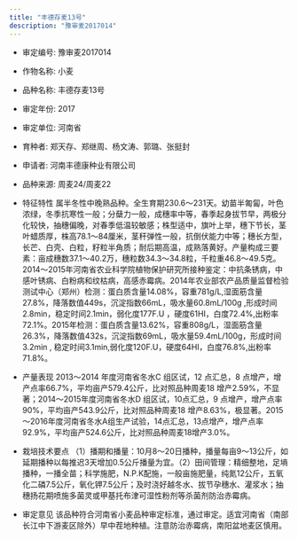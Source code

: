 ```yaml
---
title: "丰德存麦13号"
description: "豫审麦2017014"
---
```

* 审定编号:  豫审麦2017014

*  作物名称:  小麦

*  品种名称:  丰德存麦13号

*  审定年份:  2017

*  审定单位:  河南省

* 育种者:   郑天存、郑继周、杨文涛、郭璐、张挺封

*  申请者:  河南丰德康种业有限公司

*  品种来源:  周麦24/周麦22

*  特征特性
属半冬性中晚熟品种。全生育期230.6～231天。幼苗半匍匐，叶色浓绿，冬季抗寒性一般；分蘖力一般，成穗率中等，春季起身拔节早，两极分化较快，抽穗偏晚，对春季低温较敏感；株型适中，旗叶上举，穗下节长，茎叶蜡质厚，株高78.1～84厘米，茎秆弹性一般，抗倒伏能力中等；穗长方型，长芒、白壳、白粒，籽粒半角质；耐后期高温，成熟落黄好。产量构成三要素：亩成穗数37.1～40.2万，穗粒数34.3～34.8粒，千粒重46.8～49.5克。2014～2015年河南省农业科学院植物保护研究所接种鉴定：中抗条锈病，中感叶锈病、白粉病和纹枯病，高感赤霉病。2014年农业部农产品质量监督检验测试中心（郑州）检测：蛋白质含量14.08%，容重781g/L,湿面筋含量27.8%，降落数值449s，沉淀指数66mL，吸水量60.8mL/100g ,形成时间2.8min，稳定时间2.1min，弱化度177F.U ，硬度61HI，白度72.4%,出粉率72.1%。2015年检测：蛋白质含量13.62%，容重808g/L，湿面筋含量26.3%，降落数值432s，沉淀指数69mL，吸水量59.4mL/100g，形成时间3.2min , 稳定时间3.1min,弱化度120F.U，硬度64HI，白度76.8%,出粉率71.8%。

*  产量表现
 2013～2014 年度河南省冬水C 组区试，12 点汇总，8 点增产，增产点率66.7%，平均亩产579.4公斤，比对照品种周麦18 增产2.59%，不显著；2014～2015年度河南省冬水D 组区试，10点汇总，9 点增产，增产点率90%，平均亩产543.9公斤，比对照品种周麦18 增产8.63%，极显著。2015～2016年度河南省冬水A组生产试验，14点汇总，13点增产，增产点率92.9%，平均亩产524.6公斤，比对照品种周麦18增产3.0%。

*  栽培技术要点
（1）播期和播量：10月8～20日播种，播量每亩9～13公斤，如延期播种以每推迟3天增加0.5公斤播量为宜。（2）田间管理：精细整地，足墒播种，一播全苗；科学施肥，N.P.K配施，一般亩施肥量，纯氮12公斤，五氧化二磷7.5公斤，氧化钾7.5公斤；及时浇好越冬水、拔节孕穗水、灌浆水；抽穗扬花期喷施多菌灵或甲基托布津可湿性粉剂等杀菌剂防治赤霉病。

*  审定意见
该品种符合河南省小麦品种审定标准，通过审定。适宜河南省（南部长江中下游麦区除外）早中茬地种植。注意防治赤霉病，南阳盆地麦区慎用。
